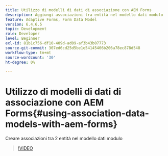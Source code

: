 ```yaml
---
title: Utilizzo di modelli di dati di associazione con AEM Forms
description: Aggiungi associazioni tra entità nel modello dati modulo
feature: Adaptive Forms, Form Data Model
version: 6.4,6.5
topic: Development
role: Developer
level: Beginner
exl-id: 81b1c756-df10-409d-ad09-af3b43b07773
source-git-commit: 307ed6cd25d5be1e54145406b206a78ec878d548
workflow-type: tm+mt
source-wordcount: '30'
ht-degree: 0%

---
```


# Utilizzo di modelli di dati di associazione con AEM Forms{#using-association-data-models-with-aem-forms}

Creare associazioni tra 2 entità nel modello dati modulo

>[!VIDEO](https://video.tv.adobe.com/v/17737/?quality=9&learn=on)
